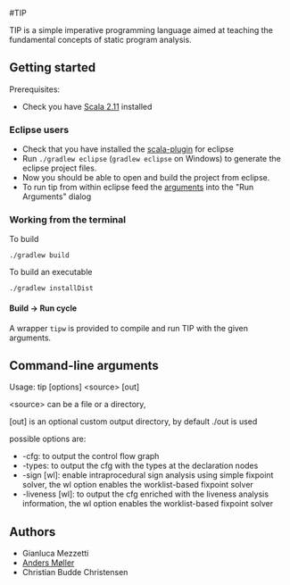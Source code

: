 #TIP

TIP is a simple imperative programming language aimed at teaching the fundamental concepts of static program analysis.


## Getting started

Prerequisites:
- Check you have [Scala 2.11](http://www.scala-lang.org/download/) installed 


### Eclipse users

- Check that you have installed the [scala-plugin](http://scala-ide.org/) for eclipse 
- Run ```./gradlew eclipse``` (```gradlew eclipse``` on Windows) to generate the eclipse project files.
- Now you should be able to open and build the project from eclipse.
- To run tip from within eclipse feed the [arguments](#tipcmd) into the "Run Arguments" dialog

### Working from the terminal

To build 

```
./gradlew build
```

To build an executable

```
./gradlew installDist
```

#### Build -> Run cycle

A wrapper ```tipw``` is provided to compile and run TIP with the given arguments.

## Command-line arguments <a name="tipcmd"></a>

 Usage:
 tip [options] &lt;source&gt; [out]

 &lt;source&gt; can be a file or a directory,

 [out] is an optional custom output directory,
 by default ./out is used

 possible options are:
 
 - -cfg:           to output the control flow graph
 - -types:         to output the cfg with the types at the declaration nodes
 - -sign [wl]:     enable intraprocedural sign analysis using simple fixpoint solver,
                   the wl option enables the worklist-based fixpoint solver
 - -liveness [wl]: to output the cfg enriched with the liveness analysis information,
                   the wl option enables the worklist-based fixpoint solver

## Authors

- Gianluca Mezzetti
- [Anders M&oslash;ller](http://cs.au.dk/~amoeller/)
- Christian Budde Christensen

